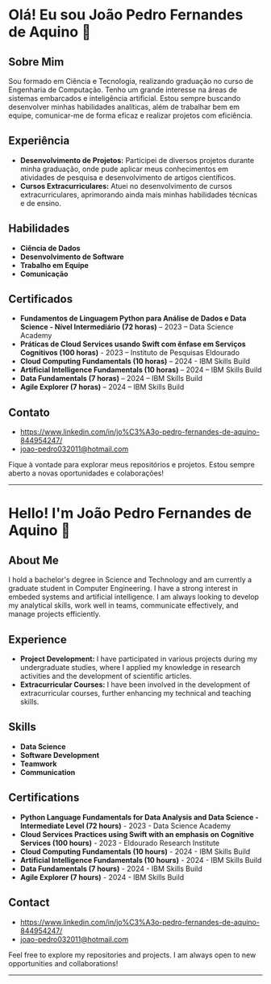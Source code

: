 # Olá! Eu sou João Pedro Fernandes de Aquino 👋

## Sobre Mim

Sou formado em Ciência e Tecnologia, realizando graduação no curso de Engenharia de Computação. Tenho um grande interesse na áreas de sistemas embarcados e inteligência artificial. Estou sempre buscando desenvolver minhas habilidades analíticas, além de trabalhar bem em equipe, comunicar-me de forma eficaz e realizar projetos com eficiência.

## Experiência

- **Desenvolvimento de Projetos:** Participei de diversos projetos durante minha graduação, onde pude aplicar meus conhecimentos em atividades de pesquisa e desenvolvimento de artigos científicos.
- **Cursos Extracurriculares:** Atuei no desenvolvimento de cursos extracurriculares, aprimorando ainda mais minhas habilidades técnicas e de ensino.

## Habilidades

- **Ciência de Dados**
- **Desenvolvimento de Software**
- **Trabalho em Equipe**
- **Comunicação**

##  Certificados

- **Fundamentos de Linguagem Python para Análise de Dados e Data Science - Nível Intermediário (72 horas)** – 2023 – Data Science Academy
- **Práticas de Cloud Services usando Swift com ênfase em Serviços Cognitivos (100 horas)** - 2023 – Instituto de Pesquisas Eldourado
- **Cloud Computing Fundamentals (10 horas)** – 2024 - IBM Skills Build
- **Artificial Intelligence Fundamentals (10 horas)** – 2024 – IBM Skills Build
- **Data Fundamentals (7 horas)** – 2024 – IBM Skills Build
- **Agile Explorer (7 horas)** – 2024 – IBM Skills Build

## Contato

- https://www.linkedin.com/in/jo%C3%A3o-pedro-fernandes-de-aquino-844954247/
- joao-pedro032011@hotmail.com

Fique à vontade para explorar meus repositórios e projetos. Estou sempre aberto a novas oportunidades e colaborações!

---

# Hello! I'm João Pedro Fernandes de Aquino 👋

## About Me

I hold a bachelor's degree in Science and Technology and am currently a graduate student in Computer Engineering. I have a strong interest in embeded systems and artificial intelligence. I am always looking to develop my analytical skills, work well in teams, communicate effectively, and manage projects efficiently.

## Experience

- **Project Development:** I have participated in various projects during my undergraduate studies, where I applied my knowledge in research activities and the development of scientific articles.
- **Extracurricular Courses:** I have been involved in the development of extracurricular courses, further enhancing my technical and teaching skills.

## Skills

- **Data Science**
- **Software Development**
- **Teamwork**
- **Communication**

## Certifications

- **Python Language Fundamentals for Data Analysis and Data Science - Intermediate Level (72 hours)** - 2023 - Data Science Academy
- **Cloud Services Practices using Swift with an emphasis on Cognitive Services (100 hours)** - 2023 - Eldourado Research Institute
- **Cloud Computing Fundamentals (10 hours)** - 2024 - IBM Skills Build
- **Artificial Intelligence Fundamentals (10 hours)** - 2024 - IBM Skills Build
- **Data Fundamentals (7 hours)** - 2024 - IBM Skills Build
- **Agile Explorer (7 hours)** - 2024 - IBM Skills Build

## Contact

- https://www.linkedin.com/in/jo%C3%A3o-pedro-fernandes-de-aquino-844954247/
- joao-pedro032011@hotmail.com

Feel free to explore my repositories and projects. I am always open to new opportunities and collaborations!

---




